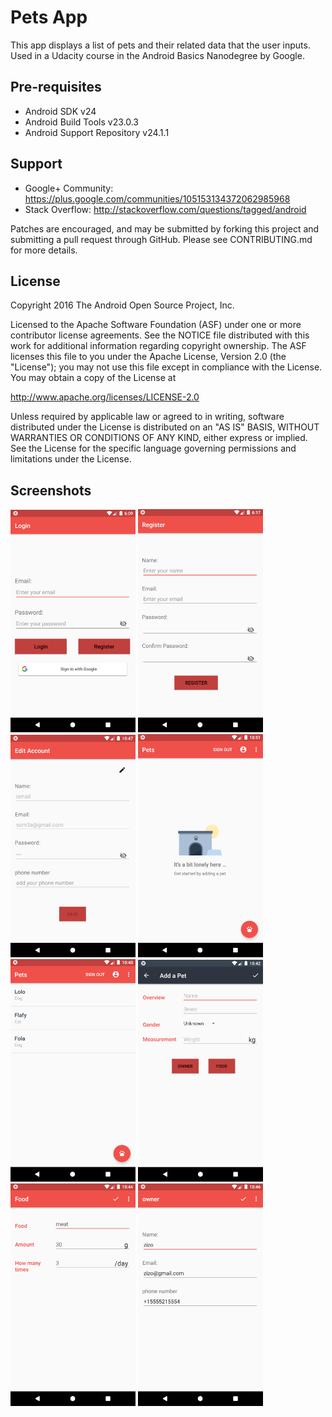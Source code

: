 Pets App
===================================

This app displays a list of pets and their related data that the user inputs.
Used in a Udacity course in the Android Basics Nanodegree by Google.

Pre-requisites
--------------

- Android SDK v24
- Android Build Tools v23.0.3
- Android Support Repository v24.1.1


Support
-------

- Google+ Community: https://plus.google.com/communities/105153134372062985968
- Stack Overflow: http://stackoverflow.com/questions/tagged/android

Patches are encouraged, and may be submitted by forking this project and
submitting a pull request through GitHub. Please see CONTRIBUTING.md for more details.

License
-------

Copyright 2016 The Android Open Source Project, Inc.

Licensed to the Apache Software Foundation (ASF) under one or more contributor
license agreements.  See the NOTICE file distributed with this work for
additional information regarding copyright ownership.  The ASF licenses this
file to you under the Apache License, Version 2.0 (the "License"); you may not
use this file except in compliance with the License.  You may obtain a copy of
the License at

http://www.apache.org/licenses/LICENSE-2.0

Unless required by applicable law or agreed to in writing, software
distributed under the License is distributed on an "AS IS" BASIS, WITHOUT
WARRANTIES OR CONDITIONS OF ANY KIND, either express or implied.  See the
License for the specific language governing permissions and limitations under
the License.

Screenshots
-----------
<img src="ScreenShots/LogInPage.PNG" width="200"/> <img src="ScreenShots/RegisterPage.PNG" width="200"/> <img src="ScreenShots/AccountPage.PNG" width="200"/> <img src="ScreenShots/CatalogEmptyPage.PNG" width="200"/> <img src="ScreenShots/CatalogPage.PNG" width="200"/> <img src="ScreenShots/EditorPage.PNG" width="200"/> <img src="ScreenShots/FoodPage.PNG" width="200"/> <img src="ScreenShots/OwnerPage.PNG" width="200"/>

